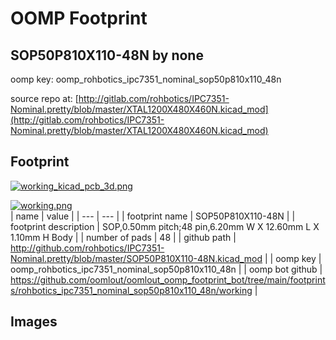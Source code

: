 # OOMP Footprint  
## SOP50P810X110-48N  by none  
  
oomp key: oomp_rohbotics_ipc7351_nominal_sop50p810x110_48n  
  
source repo at: [http://gitlab.com/rohbotics/IPC7351-Nominal.pretty/blob/master/XTAL1200X480X460N.kicad_mod](http://gitlab.com/rohbotics/IPC7351-Nominal.pretty/blob/master/XTAL1200X480X460N.kicad_mod)  
## Footprint  
  
[![working_kicad_pcb_3d.png](working_kicad_pcb_3d_600.png)](working_kicad_pcb_3d.png)  
  
[![working.png](working_600.png)](working.png)  
| name | value | 
| --- | --- | 
| footprint name | SOP50P810X110-48N | 
| footprint description | SOP,0.50mm pitch;48 pin,6.20mm W X 12.60mm L X 1.10mm H Body | 
| number of pads | 48 | 
| github path | http://github.com/rohbotics/IPC7351-Nominal.pretty/blob/master/SOP50P810X110-48N.kicad_mod | 
| oomp key | oomp_rohbotics_ipc7351_nominal_sop50p810x110_48n | 
| oomp bot github | https://github.com/oomlout/oomlout_oomp_footprint_bot/tree/main/footprints/rohbotics_ipc7351_nominal_sop50p810x110_48n/working | 
## Images  
